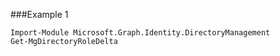 ###Example 1
```
Import-Module Microsoft.Graph.Identity.DirectoryManagement
Get-MgDirectoryRoleDelta
```
